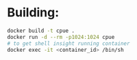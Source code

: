 


# Building:

```sh
docker build -t cpue .
docker run -d --rm -p1024:1024 cpue
# to get shell insight running container
docker exec -it <container_id> /bin/sh
```